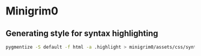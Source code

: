 # Minigrim0

## Generating style for syntax highlighting

```bash
pygmentize -S default -f html -a .highlight > minigrim0/assets/css/syntax.css
```
